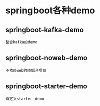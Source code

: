 # springboot各种demo

## springboot-kafka-demo
    整合kafka的demo
    
## springboot-noweb-demo
    不依赖web的纯后台项目
    
## springboot-starter-demo
    自定义starter demo    
        